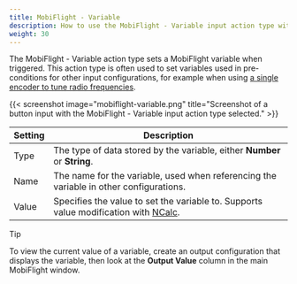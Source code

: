 ```yaml
---
title: MobiFlight - Variable
description: How to use the MobiFlight - Variable input action type with MobiFlight.
weight: 30
---
```


The MobiFlight - Variable action type sets a MobiFlight variable when triggered. This action type is often used to set variables used in pre-conditions for other input configurations, for example when using [a single encoder to tune radio frequencies](/guides/single-encoder-com-tuning/).

{{< screenshot image="mobiflight-variable.png" title="Screenshot of a button input with the MobiFlight - Variable input action type selected." >}}

| Setting | Description                                                                                                                 |
| ------- | --------------------------------------------------------------------------------------------------------------------------- |
| Type    | The type of data stored by the variable, either **Number** or **String**.                                                   |
| Name    | The name for the variable, used when referencing the variable in other configurations.                                      |
| Value   | Specifies the value to set the variable to. Supports value modification with [NCalc](/guides/modifying-values-with-ncalc/). |

> [!TIP]
> To view the current value of a variable, create an output configuration that displays the variable, then look at the **Output Value** column in the main MobiFlight window.
